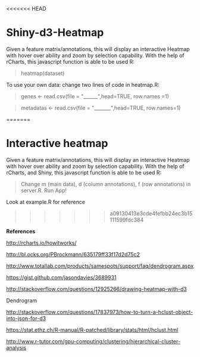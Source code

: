 <<<<<<< HEAD
# Shiny-d3-Heatmap
Given a feature matrix/annotations, this will display an interactive Heatmap with hover over ability and zoom by selection capability.  With the help of rCharts, this javascript function is able to be used R:  

>heatmap(dataset)

To use your own data: change two lines of code in heatmap.R:

> genes <- read.csv(file = "______",head=TRUE, row.names =1)

> metadatas <- read.csv(file = "_______",head=TRUE, row.names=1)


=======
# Interactive heatmap
Given a feature matrix/annotations, this will display an interactive Heatmap with hover over ability and zoom by selection capability.  With the help of rCharts, and Shiny, this javascript function is able to be used R:  

> Change m (main data), d (column annotations), f (row annotations) in server.R. Run App!

Look at example.R for reference
>>>>>>> a09130413e3cde4fefbb24ec3b15111599fdc384

**References**

http://rcharts.io/howitworks/

http://bl.ocks.org/PBrockmann/635179ff33f17d2d75c2

http://www.totallab.com/products/samespots/support/faq/dendrogram.aspx

https://gist.github.com/jasondavies/3689931

http://stackoverflow.com/questions/12925266/drawing-heatmap-with-d3

Dendrogram

http://stackoverflow.com/questions/17837973/how-to-turn-a-hclust-object-into-json-for-d3

https://stat.ethz.ch/R-manual/R-patched/library/stats/html/hclust.html

http://www.r-tutor.com/gpu-computing/clustering/hierarchical-cluster-analysis

